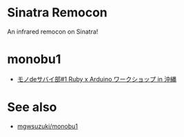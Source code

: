 # Sinatra Remocon
  An infrared remocon on Sinatra!

# monobu1
- [モノdeサバイ部#1 Ruby x Arduino ワークショップ in 沖縄](http://atnd.org/event/monobu1/0)

# See also
- [mgwsuzuki/monobu1](https://github.com/mgwsuzuki/monobu1)
